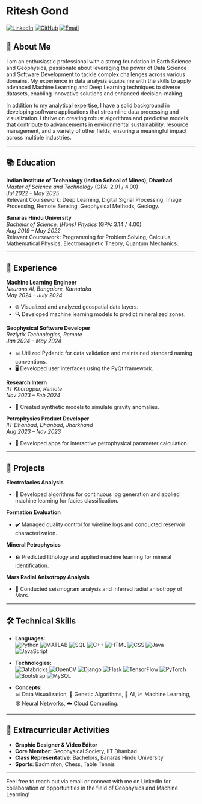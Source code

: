# Ritesh Gond

[![LinkedIn](https://img.shields.io/badge/LinkedIn-Profile-blue)](https://linkedin.com/in/ritesh-gond-bb853928b)
[![GitHub](https://img.shields.io/badge/GitHub-Profile-black)](https://github.com/ritgit210)
[![Email](https://img.shields.io/badge/Email-22mc0071@iitism.ac.in-red)](mailto:22mc0071@iitism.ac.in)


## 🚀 About Me

I am an enthusiastic professional with a strong foundation in Earth Science and Geophysics, passionate about leveraging the power of Data Science and Software Development to tackle complex challenges across various domains. My experience in data analysis equips me with the skills to apply advanced Machine Learning and Deep Learning techniques to diverse datasets, enabling innovative solutions and enhanced decision-making.

In addition to my analytical expertise, I have a solid background in developing software applications that streamline data processing and visualization. I thrive on creating robust algorithms and predictive models that contribute to advancements in environmental sustainability, resource management, and a variety of other fields, ensuring a meaningful impact across multiple industries.


---



## 📚 Education

**Indian Institute of Technology (Indian School of Mines), Dhanbad**  
*Master of Science and Technology* (GPA: 2.91 / 4.00)  
*Jul 2022 – May 2025*  
Relevant Coursework: Deep Learning, Digital Signal Processing, Image Processing, Remote Sensing, Geophysical Methods, Geology.

**Banaras Hindu University**  
*Bachelor of Science, (Hons) Physics* (GPA: 3.14 / 4.00)  
*Aug 2019 – May 2022*  
Relevant Coursework: Programming for Problem Solving, Calculus, Mathematical Physics, Electromagnetic Theory, Quantum Mechanics.

---

## 💼 Experience

**Machine Learning Engineer**  
*Neurons AI, Bangalore, Karnataka*  
*May 2024 – July 2024*  
- 🌐 Visualized and analyzed geospatial data layers.
- 🔍 Developed machine learning models to predict mineralized zones.

**Geophysical Software Developer**  
*Rezlytix Technologies, Remote*  
*Jan 2024 – May 2024*  
- 📊 Utilized Pydantic for data validation and maintained standard naming conventions.
- 🖥️ Developed user interfaces using the PyQt framework.

**Research Intern**  
*IIT Kharagpur, Remote*  
*Nov 2023 – Feb 2024*  
- 🧪 Created synthetic models to simulate gravity anomalies.

**Petrophysics Product Developer**  
*IIT Dhanbad, Dhanbad, Jharkhand*  
*Aug 2023 – Nov 2023*  
- 📱 Developed apps for interactive petrophysical parameter calculation.

---

## 🔧 Projects

**Electrofacies Analysis**
- 📝 Developed algorithms for continuous log generation and applied machine learning for facies classification.

**Formation Evaluation**
- ✔️ Managed quality control for wireline logs and conducted reservoir characterization.

**Mineral Petrophysics**
- 🪨 Predicted lithology and applied machine learning for mineral identification.

**Mars Radial Anisotropy Analysis**
- 🔭 Conducted seismogram analysis and inferred radial anisotropy of Mars.

---

## 🛠️ Technical Skills

- **Languages:**  
  ![Python](https://img.shields.io/badge/-Python-3776AB?style=flat&logo=python&logoColor=white) 
  ![MATLAB](https://img.shields.io/badge/-MATLAB-0072B8?style=flat&logo=matlab&logoColor=white) 
  ![SQL](https://img.shields.io/badge/-SQL-4479A1?style=flat&logo=sqlite&logoColor=white) 
  ![C++](https://img.shields.io/badge/-C++-00599C?style=flat&logo=c%2B%2B&logoColor=white) 
  ![HTML](https://img.shields.io/badge/-HTML-E34F26?style=flat&logo=html5&logoColor=white) 
  ![CSS](https://img.shields.io/badge/-CSS-1572B6?style=flat&logo=css3&logoColor=white) 
  ![Java](https://img.shields.io/badge/-Java-E34F26?style=flat&logo=java&logoColor=white) 
  ![JavaScript](https://img.shields.io/badge/-JavaScript-F7DF1E?style=flat&logo=javascript&logoColor=black)

- **Technologies:**  
  ![Databricks](https://img.shields.io/badge/-Databricks-FF8A00?style=flat&logo=databricks&logoColor=white) 
  ![OpenCV](https://img.shields.io/badge/-OpenCV-5C3EE8?style=flat&logo=opencv&logoColor=white) 
  ![Django](https://img.shields.io/badge/-Django-092E20?style=flat&logo=django&logoColor=white) 
  ![Flask](https://img.shields.io/badge/-Flask-000000?style=flat&logo=flask&logoColor=white) 
  ![TensorFlow](https://img.shields.io/badge/-TensorFlow-FF6F20?style=flat&logo=tensorflow&logoColor=white) 
  ![PyTorch](https://img.shields.io/badge/-PyTorch-EE4C2C?style=flat&logo=pytorch&logoColor=white) 
  ![Bootstrap](https://img.shields.io/badge/-Bootstrap-563D7C?style=flat&logo=bootstrap&logoColor=white) 
  ![MySQL](https://img.shields.io/badge/-MySQL-4479A1?style=flat&logo=mysql&logoColor=white)

- **Concepts:**  
  📊 Data Visualization, 🧬 Genetic Algorithms, 🤖 AI, 📈 Machine Learning, 🕸️ Neural Networks, ☁️ Cloud Computing.

---

## 🎨 Extracurricular Activities

- **Graphic Designer & Video Editor**  
- **Core Member**: Geophysical Society, IIT Dhanbad  
- **Class Representative**: Bachelors, Banaras Hindu University  
- **Sports**: Badminton, Chess, Table Tennis

---

Feel free to reach out via email or connect with me on LinkedIn for collaboration or opportunities in the field of Geophysics and Machine Learning!
